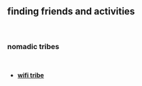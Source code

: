 ## finding friends and activities

<br>

### nomadic tribes

<br>

* **[wifi tribe](https://wifitribe.co/)**
